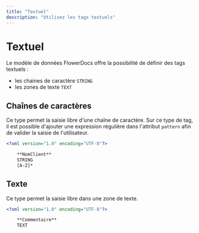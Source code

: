 ```yaml
---
title: "Textuel"
description: "Utilisez les tags textuels"
---
```


# Textuel

Le modèle de données FlowerDocs offre la possibilité de définir des tags textuels : 

* les chaines de caractère `STRING`
* les zones de texte `TEXT`

## Chaînes de caractères

Ce type permet la saisie libre d'une chaîne de caractère.
Sur ce type de tag, il est possible d'ajouter une expression régulière dans l'attribut `pattern` afin de valider la saisie de l'utilisateur.

```xml
<?xml version="1.0" encoding="UTF-8"?>

	**NomClient**
    STRING
    [A-Z]*

```

## Texte

Ce type permet la saisie libre dans une zone de texte.

```xml
<?xml version="1.0" encoding="UTF-8"?>

	**Commentaire**
    TEXT

```